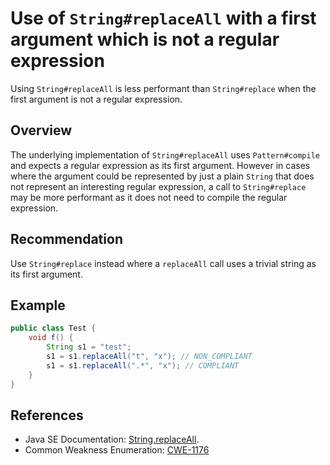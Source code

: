 # Use of `String#replaceAll` with a first argument which is not a regular expression

Using `String#replaceAll` is less performant than `String#replace` when the first argument is not a regular expression.

## Overview

The underlying implementation of `String#replaceAll` uses `Pattern#compile` and expects a regular expression as its first argument. However in cases where the argument could be represented by just a plain `String` that does not represent an interesting regular expression, a call to `String#replace` may be more performant as it does not need to compile the regular expression.

## Recommendation

Use `String#replace` instead where a `replaceAll` call uses a trivial string as its first argument.

## Example

```java
public class Test {
    void f() {
        String s1 = "test";
        s1 = s1.replaceAll("t", "x"); // NON_COMPLIANT
        s1 = s1.replaceAll(".*", "x"); // COMPLIANT
    }
}

```

## References

- Java SE Documentation: [String.replaceAll](https://docs.oracle.com/en/java/javase/20/docs/api/java.base/java/lang/String.html#replaceAll(java.lang.String,java.lang.String)).
- Common Weakness Enumeration: [CWE-1176](https://cwe.mitre.org/data/definitions/1176.html)
